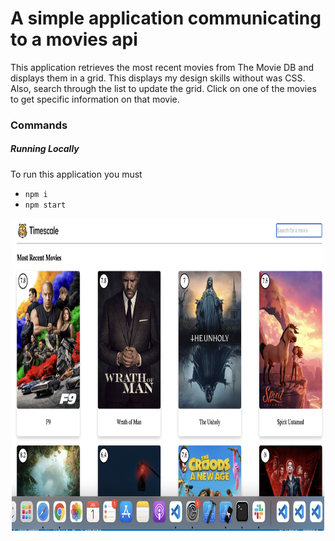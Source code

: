# A simple application communicating to a movies api

This application retrieves the most recent movies from The Movie DB and displays them in a grid. This displays my design skills without was CSS. Also, search through the list to update the grid. Click on one of the movies to get specific information on that movie.

### Commands

##### Running Locally

To run this application you must

- `npm i`
- `npm start`

<p align="center">
    <img alt="home page" src="./src/images/project.png" width="500" height="500">
</p>
